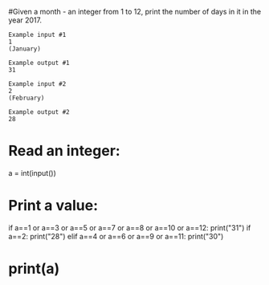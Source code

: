 #Given a month - an integer from 1 to 12, print the number of days in it in the year 2017.
```
Example input #1
1
(January)

Example output #1
31

Example input #2
2
(February)

Example output #2
28
```

# Read an integer:
a = int(input())
# Print a value:
if a==1 or a==3 or a==5 or a==7 or a==8 or a==10 or a==12:
  print("31")
if a==2:
  print("28")
elif a==4 or a==6 or a==9 or a==11:
  print("30")
    
# print(a)

